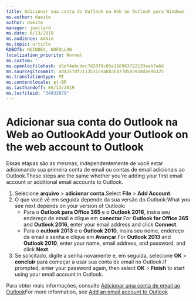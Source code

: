 ```yaml
---
title: Adicionar sua conta do Outlook na Web ao Outlook para Windows
ms.author: daeite
author: daeite
manager: joallard
ms.date: 6/13/2019
ms.audience: Admin
ms.topic: article
ROBOTS: NOINDEX, NOFOLLOW
localization_priority: Normal
ms.custom: ''
ms.openlocfilehash: e5ef4ebcdec7d20f9c85e116963722133aeb7a6d
ms.sourcegitcommit: ad4257df7113531cea883b477d505918da99b325
ms.translationtype: MT
ms.contentlocale: pt-BR
ms.lasthandoff: 06/13/2019
ms.locfileid: "34933879"
---
```

# <a name="add-your-outlook-on-the-web-account-to-outlook"></a><span data-ttu-id="78f61-102">Adicionar sua conta do Outlook na Web ao Outlook</span><span class="sxs-lookup"><span data-stu-id="78f61-102">Add your Outlook on the web account to Outlook</span></span>

<span data-ttu-id="78f61-103">Essas etapas são as mesmas, independentemente de você estar adicionando sua primeira conta de email ou contas de email adicionais ao Outlook.</span><span class="sxs-lookup"><span data-stu-id="78f61-103">These steps are the same whether you're adding your first email account or additional email accounts to Outlook.</span></span>

1. <span data-ttu-id="78f61-104">Selecione **arquivo** > **adicionar conta**.</span><span class="sxs-lookup"><span data-stu-id="78f61-104">Select **File** > **Add Account**.</span></span>
1. <span data-ttu-id="78f61-105">O que você vê em seguida depende da sua versão do Outlook:</span><span class="sxs-lookup"><span data-stu-id="78f61-105">What you see next depends on your version of Outlook:</span></span>
    - <span data-ttu-id="78f61-106">Para o **Outlook para Office 365** e o **Outlook 2016**, insira seu endereço de email e clique em **conectar**.</span><span class="sxs-lookup"><span data-stu-id="78f61-106">For **Outlook for Office 365** and **Outlook 2016**, enter your email address and click **Connect**.</span></span>
    - <span data-ttu-id="78f61-107">Para o **outlook 2013** e o **Outlook 2010**, insira seu nome, endereço de email e senha e clique em **Avançar**.</span><span class="sxs-lookup"><span data-stu-id="78f61-107">For **Outlook 2013** and **Outlook 2010**, enter your name, email address, and password, and click **Next**.</span></span>
1. <span data-ttu-id="78f61-108">Se solicitado, digite a senha novamente e, em seguida, selecione **OK** > **concluir** para começar a usar sua conta de email no Outlook.</span><span class="sxs-lookup"><span data-stu-id="78f61-108">If prompted, enter your password again, then select **OK** > **Finish** to start using your email account in Outlook.</span></span>

<span data-ttu-id="78f61-109">Para obter mais informações, consulte [Adicionar uma conta de email ao Outlook](https://support.office.com/article/6e27792a-9267-4aa4-8bb6-c84ef146101b)</span><span class="sxs-lookup"><span data-stu-id="78f61-109">For more information, see [Add an email account to Outlook](https://support.office.com/article/6e27792a-9267-4aa4-8bb6-c84ef146101b)</span></span>